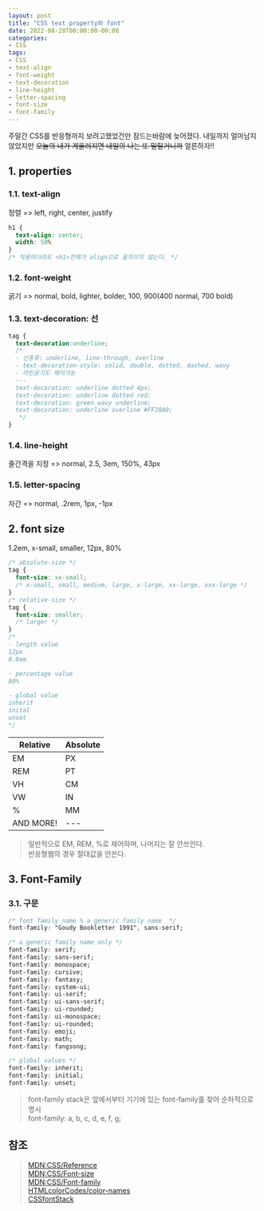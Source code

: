 ```yaml
---
layout: post
title: "CSS text property와 font"
date: 2022-08-28T00:00:00-00:00
categories:
- CSS
tags:
- CSS
- text-align
- font-weight
- text-decoration
- line-height
- letter-spacing
- font-size
- font-family
---
```


주말간 CSS를 반응형까지 보려고했었건만 잠드는바람에 늦어졌다. 내일까지 얼마남지않았지만 ~~오늘의 내가 게을러지면 내일의 나는 또 밀릴거니까~~ 얼른하자!!

## 1. properties

### 1.1. text-align

정렬 => left, right, center, justify

```css
h1 {
  text-align: center;
  width: 50%
}
/* 적용하더라도 <h1>전체가 align으로 움직이지 않는다. */
```

### 1.2. font-weight

굵기 => normal, bold, lighter, bolder, 100, 900(400 normal, 700 bold)

### 1.3. text-decoration: 선

```css
tag {
  text-decoration:underline;
  /* 
  - 선종류: underline, line-through, overline
  - text-decoration-style: solid, double, dotted, dashed, wavy
  - 라인굵기도 제어가능
  ---
  text-decoration: underline dotted 4px;
  text-decoration: underline dotted red;
  text-decoration: green wavy underline;
  text-decoration: underline overline #FF28A0;
   */
}
```

### 1.4. line-height

줄간격을 지정 => normal, 2.5, 3em, 150%, 43px

### 1.5. letter-spacing

자간 => normal, .2rem, 1px, -1px

## 2. font size

1.2em, x-small, smaller, 12px, 80%

```css
/* absolute-size */
tag {
  font-size: xx-small;
  /* x-small, small, medium, large, x-large, xx-large, xxx-large */
}
/* relative-size */
tag {
  font-size: smaller;
  /* larger */
}
/* 
- length value
12px
0.8em

- percentage value
80%

- global value
inherit
inital
unset
*/
```

| Relative | Absolute | 
|---|---|
| EM | PX |
| REM | PT |
| VH | CM |
| VW | IN |
| % | MM |
| AND MORE! |---|

> 일반적으로 EM, REM, %로 제어하며, 나머지는 잘 안쓰인다.   
> 반응형웹의 경우 절대값을 안쓴다.

## 3. Font-Family

### 3.1. 구문

```css
/* font family name % a generic family name  */
font-family: "Goudy Bookletter 1991", sans-serif;

/* a generic family name only */
font-family: serif;
font-family: sans-serif;
font-family: monospace;
font-family: cursive;
font-family: fantasy;
font-family: system-ui;
font-family: ui-serif;
font-family: ui-sans-serif;
font-family: ui-rounded;
font-family: ui-monospace;
font-family: ui-rounded;
font-family: emoji;
font-family: math;
font-family: fangsong;

/* global values */
font-family: inherit;
font-family: initial;
font-family: unset;
```

> font-family stack은 앞에서부터 기기에 있는 font-family를 찾아 순차적으로 명시   
> font-family: a, b, c, d, e, f, g;

## 참조

> [MDN:CSS/Reference](https://developer.mozilla.org/ko/docs/Web/CSS/Reference)  
> [MDN:CSS/Font-size](https://developer.mozilla.org/ko/docs/Web/CSS/font-size)   
> [MDN:CSS/Font-family](https://developer.mozilla.org/ko/docs/Web/CSS/font-family)   
> [HTMLcolorCodes/color-names](https://htmlcolorcodes.com/color-names/)   
> [CSSfontStack](https://cssfontstack.com)